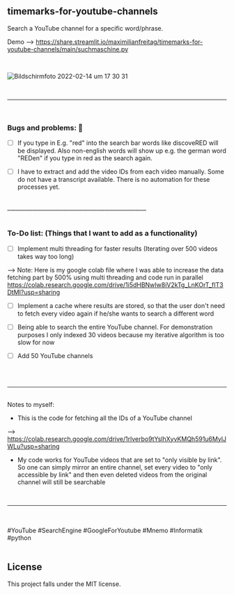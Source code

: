 ## timemarks-for-youtube-channels

Search a YouTube channel for a specific word/phrase. 

Demo --> https://share.streamlit.io/maximilianfreitag/timemarks-for-youtube-channels/main/suchmaschine.py

<br>

![Bildschirmfoto 2022-02-14 um 17 30 31](https://user-images.githubusercontent.com/46624616/153905222-e51d9d3d-17d2-49b4-b06f-58172cb718b9.png)




<br>


__________________________________________________

<br>

### Bugs and problems: 🐞

- [ ] If you type in E.g. "red" into the search bar words like discoveRED will be displayed. Also non-english words will show up e.g. the german word "REDen" if you type in red as the search again.
- [ ] I have to extract and add the video IDs from each video manually. Some do not have a transcript available. There is no automation for these processes yet.   


<br>
__________________________________________________

<br>
<br>

### To-Do list: (Things that I want to add as a functionality)

- [ ] Implement multi threading for faster results (Iterating over 500 videos takes way too long)

--> Note: Here is my google colab file where I was able to increase the data fetching part by 500% using multi threading and code run in parallel
https://colab.research.google.com/drive/1i5dHBNwIw8iV2kTg_LnKOrT_fIT3DtMI?usp=sharing

- [ ] Implement a cache where results are stored, so that the user don't need to fetch every video again if he/she wants to search a different word
- [ ] Being able to search the entire YouTube channel. For demonstration purposes I only indexed 30 videos because my iterative algorithm is too slow for now
- [ ] Add 50 YouTube channels


<br>
<br>

__________________________________________________

<br>
Notes to myself: 

- This is the code for fetching all the IDs of a YouTube channel

--> https://colab.research.google.com/drive/1rlverbo9tYslhXyvKMQh591u6MylJWLu?usp=sharing

- My code works for YouTube videos that are set to "only visible by link". So one can simply mirror an entire channel, set every video to "only accessible by link" and then even deleted videos from the original channel will still be searchable

<br>

__________________________________________________
<br />
<br />
#YouTube #SearchEngine #GoogleForYoutube #Mnemo #Informatik #python 
<br />
<br />



## License
This project falls under the MIT license.

